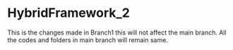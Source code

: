 # HybridFramework_2
This is the changes made in Branch1
this will not affect the main branch.
All the codes and folders in main branch will remain same.
